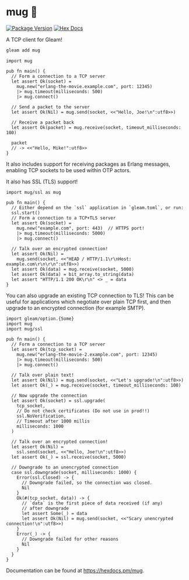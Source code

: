 # mug 🍺

[![Package Version](https://img.shields.io/hexpm/v/mug)](https://hex.pm/packages/mug)
[![Hex Docs](https://img.shields.io/badge/hex-docs-ffaff3)](https://hexdocs.pm/mug/)

A TCP client for Gleam!

```sh
gleam add mug
```

```gleam
import mug

pub fn main() {
  // Form a connection to a TCP server
  let assert Ok(socket) =
    mug.new("erlang-the-movie.example.com", port: 12345)
    |> mug.timeout(milliseconds: 500)
    |> mug.connect()

  // Send a packet to the server
  let assert Ok(Nil) = mug.send(socket, <<"Hello, Joe!\n":utf8>>)

  // Receive a packet back
  let assert Ok(packet) = mug.receive(socket, timeout_milliseconds: 100)
  
  packet
  // -> <<"Hello, Mike!":utf8>>
}
```

It also includes support for receiving packages as Erlang messages, enabling
TCP sockets to be used within OTP actors.

It also has SSL (TLS) support!

```gleam
import mug/ssl as mug

pub fn main() {
  // Either depend on the `ssl` application in `gleam.toml`, or run:
  ssl.start()
  // Form a connection to a TCP+TLS server
  let assert Ok(socket) =
    mug.new("example.com", port: 443)  // HTTPS port!
    |> mug.timeout(milliseconds: 5000)
    |> mug.connect()

  // Talk over an encrypted connection!
  let assert Ok(Nil) =
    mug.send(socket, <<"HEAD / HTTP/1.1\r\nHost: example.com\r\n\r\n":utf8>>)
  let assert Ok(data) = mug.receive(socket, 5000)
  let assert Ok(data) = bit_array.to_string(data)
  let assert "HTTP/1.1 200 OK\r\n" <> _ = data
}
```

You can also upgrade an existing TCP connection to TLS! This can be useful for
applications which negotiate over plain TCP first, and then upgrade to an
encrypted connection (for example SMTP).

```gleam
import gleam/option.{Some}
import mug
import mug/ssl

pub fn main() {
  // Form a connection to a TCP server
  let assert Ok(tcp_socket) =
    mug.new("erlang-the-movie-2.example.com", port: 12345)
    |> mug.timeout(milliseconds: 500)
    |> mug.connect()

  // Talk over plain text!
  let assert Ok(Nil) = mug.send(socket, <<"Let's upgrade!\n":utf8>>)
  let assert Ok(_) = mug.receive(socket, timeout_milliseconds: 100)

  // Now upgrade the connection
  let assert Ok(socket) = ssl.upgrade(
    tcp_socket,
    // Do not check certificates (Do not use in prod!!)
    ssl.NoVerification,
    // Timeout after 1000 millis
    milliseconds: 1000
  )

  // Talk over an encrypted connection!
  let assert Ok(Nil) =
    ssl.send(socket, <<"Hello, Joe!\n":utf8>>)
  let assert Ok(_) = ssl.receive(socket, 5000)

  // Downgrade to an unencrypted connection
  case ssl.downgrade(socket, milliseconds: 1000) {
    Error(ssl.Closed) -> {
      // Downgrade failed, so the connection was closed.
      Nil
    }
    Ok(#(tcp_socket, data)) -> {
      // `data` is the first piece of data received (if any)
      // after downgrade
      let assert Some(_) = data
      let assert Ok(Nil) = mug.send(socket, <<"Scary unencrypted connection!\n":utf8>>)
    }
    Error(_) -> {
      // Downgrade failed for other reasons
      Nil
    }
  }
}
```

Documentation can be found at <https://hexdocs.pm/mug>.
